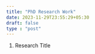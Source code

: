 ```yaml
---
title: "PhD Research Work"
date: 2023-11-29T23:55:29+05:30
draft: false
type : "post" 
---
```

1. Research Title 

